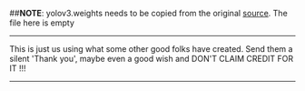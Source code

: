 ##**NOTE**: 
yolov3.weights needs to be copied from the original [source](https://pjreddie.com/media/files/yolov3.weights). The file here is empty


*******************************
This is just us using what some other good folks have created. Send them a silent 'Thank you', maybe even a good wish and DON'T CLAIM CREDIT FOR IT !!!
*******************************

